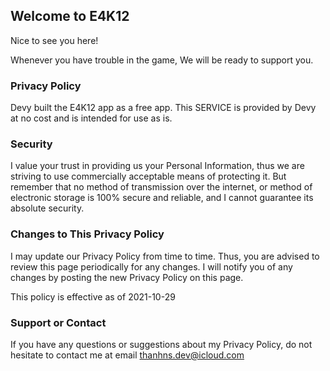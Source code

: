 ## Welcome to E4K12

Nice to see you here!

Whenever you have trouble in the game, We will be ready to support you.

### Privacy Policy

Devy built the E4K12 app as a free app. This SERVICE is provided by Devy at no cost and is intended for use as is.

### Security

I value your trust in providing us your Personal Information, thus we are striving to use commercially acceptable means of protecting it. But remember that no method of transmission over the internet, or method of electronic storage is 100% secure and reliable, and I cannot guarantee its absolute security.

### Changes to This Privacy Policy

I may update our Privacy Policy from time to time. Thus, you are advised to review this page periodically for any changes. I will notify you of any changes by posting the new Privacy Policy on this page.

This policy is effective as of 2021-10-29

### Support or Contact

If you have any questions or suggestions about my Privacy Policy, do not hesitate to contact me at email thanhns.dev@icloud.com
